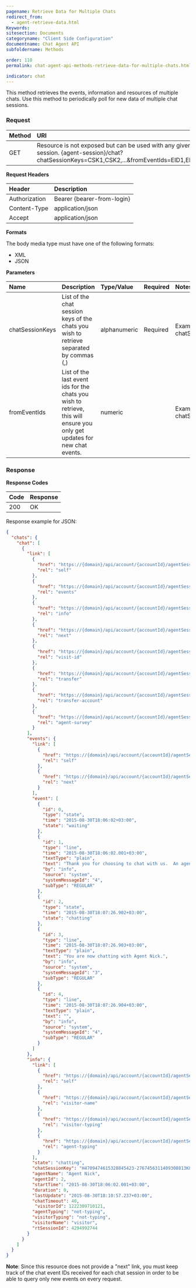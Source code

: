 ```yaml
---
pagename: Retrieve Data for Multiple Chats
redirect_from:
  - agent-retrieve-data.html
Keywords:
sitesection: Documents
categoryname: "Client Side Configuration"
documentname: Chat Agent API
subfoldername: Methods

order: 110
permalink: chat-agent-api-methods-retrieve-data-for-multiple-chats.html

indicator: chat
---
```


This method retrieves the events, information and resources of multiple chats. Use this method to periodically poll for new data of multiple chat sessions.

### Request

| Method | URI |
| :--- | :--- |
| GET | Resource is not exposed but can be used with any given valid agent session. {agent-session}/chat?chatSessionKeys=CSK1,CSK2,...&fromEventIds=EID1,EID2,...&v=1&NC=true |

**Request Headers**

| Header | Description |
| :--- | :--- |
| Authorization| Bearer {bearer-from-login} |
| Content-Type | application/json |
| Accept | application/json |

**Formats**

The body media type must have one of the following formats:

- XML
- JSON

**Parameters**

| Name | Description | Type/Value | Required | Notes |
| :--- | :--- | :--- | :--- | :--- |
| chatSessionKeys | List of the chat session keys of the chats you wish to retrieve separated by commas (,) | alphanumeric | Required | Example: {agent-session}/chat?chatSessionKeys=CSK1,CSK2,...&v=1 |
| fromEventIds | List of the last event ids for the chats you wish to retrieve, this will ensure you only get updates for new chat events.  | numeric | | Example: {agent-session}/chat?chatSessionKeys=CSK1,CSK2,...&fromEventIds=EID1,EID2,...&v=1 |

### Response

**Response Codes**

| Code | Response |
| :--- | :--- |
| 200 | OK |

Response example for JSON:

```json
{
  "chats": {
    "chat": [
      {
        "link": [
          {
            "href": "https://{domain}/api/account/{accountId}/agentSession/{agentSessionId}/chat/{chatId}",
            "rel": "self"
          },
          {
            "href": "https://{domain}/api/account/{accountId}/agentSession/{agentSessionId}/chat/{chatId}/events",
            "rel": "events"
          },
          {
            "href": "https://{domain}/api/account/{accountId}/agentSession/{agentSessionId}/chat/{chatId}/info",
            "rel": "info"
          },
          {
            "href": "https://{domain}/api/account/{accountId}/agentSession/{agentSessionId}/chat/{chatId}?from=214",
            "rel": "next"
          },
          {
            "href": "https://{domain}/api/account/{accountId}/agentSession/{agentSessionId}/visits/visit/{visitId}",
            "rel": "visit-id"
          },
          {
            "href": "https://{domain}/api/account/{accountId}/agentSession/{agentSessionId}/chat/{chatId}/transfer",
            "rel": "transfer"
          },
          {
            "href": "https://{domain}/api/account/{accountId}/agentSession/{agentSessionId}/chat/{chatId}/transferAccount",
            "rel": "transfer-account"
          },
          {
            "href": "https://{domain}/api/account/{accountId}/agentSession/{agentSessionId}/chat/{chatId}/survey",
            "rel": "agent-survey"
          }
        ],
        "events": {
          "link": [
            {
              "href": "https://{domain}/api/account/{accountId}/agentSession/{agentSessionId}/chat/{chatId}/events",
              "rel": "self"
            },
            {
              "href": "https://{domain}/api/account/{accountId}/agentSession/{agentSessionId}/chat/{chatId}/events?from=214",
              "rel": "next"
            }
          ],
          "event": [
            {
              "id": 0,
              "type": "state",
              "time": "2015-08-30T18:06:02+03:00",
              "state": "waiting"
            },
            {
              "id": 1,
              "type": "line",
              "time": "2015-08-30T18:06:02.001+03:00",
              "textType": "plain",
              "text": "Thank you for choosing to chat with us.  An agent will be with you shortly.",
              "by": "info",
              "source": "system",
              "systemMessageId": "4",
              "subType": "REGULAR"
            },
            {
              "id": 2,
              "type": "state",
              "time": "2015-08-30T18:07:26.902+03:00",
              "state": "chatting"
            },
            {
              "id": 3,
              "type": "line",
              "time": "2015-08-30T18:07:26.903+03:00",
              "textType": "plain",
              "text": "You are now chatting with Agent Nick.",
              "by": "info",
              "source": "system",
              "systemMessageId": "3",
              "subType": "REGULAR"
            },
            {
              "id": 4,
              "type": "line",
              "time": "2015-08-30T18:07:26.904+03:00",
              "textType": "plain",
              "text": "",
              "by": "info",
              "source": "system",
              "systemMessageId": "4",
              "subType": "REGULAR"
            }
          ]
        },
        "info": {
          "link": [
            {
              "href": "https://{domain}/api/account/{accountId}/agentSession/{agentSessionId}/chat/{chatId}/info",
              "rel": "self"
            },
            {
              "href": "https://{domain}/api/account/{accountId}/agentSession/{agentSessionId}/chat/{chatId}/info/visitorName",
              "rel": "visitor-name"
            },
            {
              "href": "https://{domain}/api/account/{accountId}/agentSession/{agentSessionId}/chat/{chatId}/info/visitorTyping",
              "rel": "visitor-typing"
            },
            {
              "href": "https://{domain}/api/account/{accountId}/agentSession/{agentSessionId}/chat/{chatId}/info/agentTyping",
              "rel": "agent-typing"
            }
          ],
          "state": "chatting",
          "chatSessionKey": "H4709474615328845423-2767456311409308813K8414056",
          "agentName": "Agent Nick",
          "agentId": 2,
          "startTime": "2015-08-30T18:06:02.001+03:00",
          "duration": 0,
          "lastUpdate": "2015-08-30T18:10:57.237+03:00",
          "chatTimeout": 40,
           "visitorId": 1222309710121,
          "agentTyping": "not-typing",
          "visitorTyping": "not-typing",
          "visitorName": "visitor",
          "rtSessionId": 4294992744
        }
      }
    ]
  }
}
```

**Note**: Since this resource does not provide a "next" link, you must keep track of the chat event IDs received for each chat session in order to be able to query only new events on every request.
